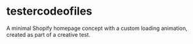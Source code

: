 # testercodeofiles
A minimal Shopify homepage concept with a custom loading animation, created as part of a creative test.
